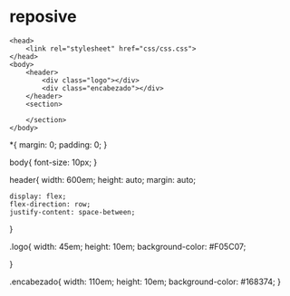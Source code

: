 # reposive<html>
    <head>
        <link rel="stylesheet" href="css/css.css">
    </head>
    <body> 
        <header>
            <div class="logo"></div>
            <div class="encabezado"></div>
        </header>
        <section>
        
        </section>
    </body>
</html>*{
    margin: 0;
    padding: 0;
}

body{
    font-size: 10px;
}

header{
    width: 600em;
    height: auto;
    margin: auto;
    
    display: flex;
    flex-direction: row;
    justify-content: space-between;
}

.logo{
    width: 45em;
    height: 10em;
    background-color: #F05C07;
    
}

.encabezado{
    width: 110em;
    height: 10em;
    background-color: #168374;
}


